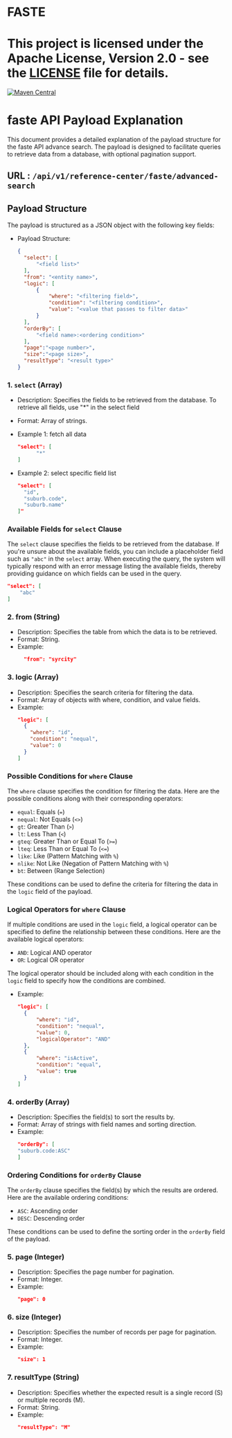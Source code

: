 # FASTE

# This project is licensed under the Apache License, Version 2.0 - see the [LICENSE](LICENSE) file for details.

[![Maven Central](https://maven-badges.herokuapp.com/maven-central/io.github.davolabsl/faste/badge.svg)](https://maven-badges.herokuapp.com/maven-central/io.github.davolabsl/faste)

# faste API Payload Explanation

This document provides a detailed explanation of the payload structure for the faste API advance search. The payload
is designed to facilitate queries to retrieve data from a database, with optional pagination support.

## URL : `/api/v1/reference-center/faste/advanced-search`

## Payload Structure

The payload is structured as a JSON object with the following key fields:

- Payload Structure:
  ```json
  {
    "select": [
        "<field list>"
    ],
    "from": "<entity name>",
    "logic": [
        {
            "where": "<filtering field>",
            "condition": "<filtering condition>",
            "value": "<value that passes to filter data>"
        }
    ],
    "orderBy": [
        "<field name>:<ordering condition>"
    ],
    "page":"<page number>",
    "size":"<page size>",
    "resultType": "<result type>"
  }
  ```

### 1. `select` (Array)

- Description: Specifies the fields to be retrieved from the database. To retrieve all fields, use "*" in the select field
- Format: Array of strings.
- Example 1: fetch all data
  ```json
  "select": [
        "*"
  ] 
  ```

- Example 2: select specific field list
  ```json
  "select": [
    "id",
    "suburb.code",
    "suburb.name"
  ]" 
  ```

### Available Fields for `select` Clause

The `select` clause specifies the fields to be retrieved from the database. If you're unsure about the available fields, you can include a placeholder field such as `"abc"` in the `select` array. When executing the query, the system will typically respond with an error message listing the available fields, thereby providing guidance on which fields can be used in the query.

```json
"select": [
    "abc"
]
```

### 2. from (String)

- Description: Specifies the table from which the data is to be retrieved.
- Format: String.
- Example:
  ```json
    "from": "syrcity"
  ```

### 3. logic (Array)

- Description: Specifies the search criteria for filtering the data.
- Format: Array of objects with where, condition, and value fields.
- Example:
    ```json
  "logic": [
      {
        "where": "id",
        "condition": "nequal",
        "value": 0
      }
  ]
  ```

### Possible Conditions for `where` Clause

The `where` clause specifies the condition for filtering the data. Here are the possible conditions along with their corresponding operators:

- `equal`: Equals (`=`)
- `nequal`: Not Equals (`<>`)
- `gt`: Greater Than (`>`)
- `lt`: Less Than (`<`)
- `gteq`: Greater Than or Equal To (`>=`)
- `lteq`: Less Than or Equal To (`<=`)
- `like`: Like (Pattern Matching with `%`)
- `nlike`: Not Like (Negation of Pattern Matching with `%`)
- `bt`: Between (Range Selection)

These conditions can be used to define the criteria for filtering the data in the `logic` field of the payload.

### Logical Operators for `where` Clause

If multiple conditions are used in the `logic` field, a logical operator can be specified to define the relationship between these conditions. Here are the available logical operators:

- `AND`: Logical AND operator
- `OR`: Logical OR operator

The logical operator should be included along with each condition in the `logic` field to specify how the conditions are combined.

- Example: 
  ```json
  "logic": [
    {
        "where": "id",
        "condition": "nequal",
        "value": 0,
        "logicalOperator": "AND"
    },
    {
        "where": "isActive",
        "condition": "equal",
        "value": true
    }
  ]
  ```

### 4. orderBy (Array)
- Description: Specifies the field(s) to sort the results by.
- Format: Array of strings with field names and sorting direction.
- Example:
    ```json
  "orderBy": [
    "suburb.code:ASC"
  ]
    ```

### Ordering Conditions for `orderBy` Clause

The `orderBy` clause specifies the field(s) by which the results are ordered. Here are the available ordering conditions:

- `ASC`: Ascending order
- `DESC`: Descending order

These conditions can be used to define the sorting order in the `orderBy` field of the payload.


### 5. page (Integer)
- Description: Specifies the page number for pagination.
- Format: Integer.
- Example:
    ```json
  "page": 0
    ```

### 6. size (Integer)
- Description: Specifies the number of records per page for pagination.
- Format: Integer.
- Example:
    ```json
  "size": 1
    ```

### 7. resultType (String)
- Description: Specifies whether the expected result is a single record (S) or multiple records (M).
- Format: String.
- Example:
    ```json
  "resultType": "M"
    ```



